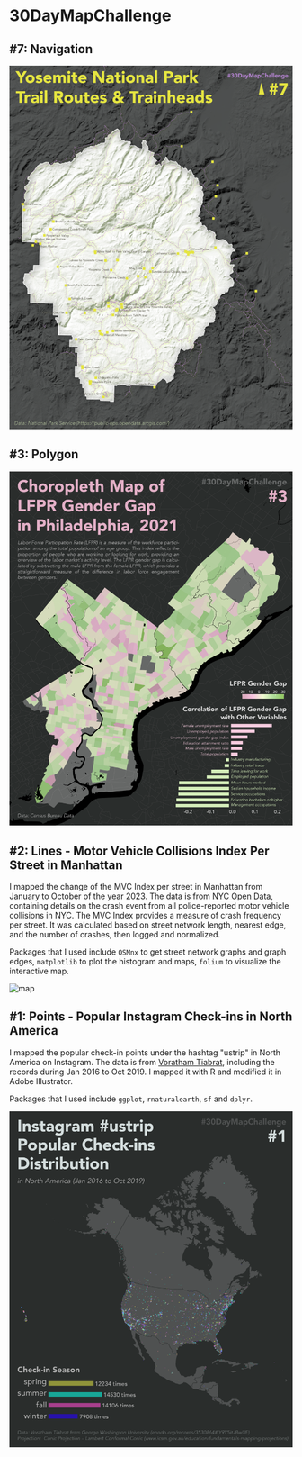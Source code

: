 



# 30DayMapChallenge

## #7: Navigation
![](https://github.com/cyber-hbliu/30DayMapChallenge/blob/505f3c4897568357bd8bd31211b7d726db6218c5/7/trail%20routes.png)

## #3: Polygon

![](https://github.com/cyber-hbliu/30DayMapChallenge/blob/a3dd4fd32e9c2a7e52c21d58ff31a9bdfc54b0a3/3/map.png)






## #2: Lines - Motor Vehicle Collisions Index Per Street in Manhattan

I mapped the change of the MVC Index per street in Manhattan from January to October of the year 2023. The data is from [NYC Open Data](https://data.cityofnewyork.us/Public-Safety/Motor-Vehicle-Collisions-Crashes/h9gi-nx95), containing details on the crash event from all police-reported motor vehicle collisions in NYC. The MVC Index provides a measure of crash frequency per street. It was calculated based on street network length, nearest edge, and the number of crashes, then logged and normalized.

Packages that I used include `OSMnx` to get street network graphs and graph edges, `matplotlib` to plot the histogram and maps, `folium` to visualize the interactive map.

![map](https://github.com/cyber-hbliu/30DayMapChallenge/blob/260b059e83e6f1ac74e942f3724594e099f550cc/2/1.gif)


## #1: Points - Popular Instagram Check-ins in North America

I mapped the popular check-in points under the hashtag "ustrip" in North America on Instagram. The data is from [Voratham Tiabrat](https://zenodo.org/records/3530864#.Y9Y5itJBwUE), including the records during Jan 2016 to Oct 2019. I mapped it with R and modified it in Adobe Illustrator. 

Packages that I used include `ggplot`, `rnaturalearth`, `sf` and `dplyr`.

![map](https://github.com/cyber-hbliu/30DayMapChallenge/blob/1f28f8f404d33ab921691dc18219d583cce79363/1/map.png)



